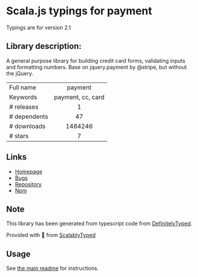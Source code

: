 
# Scala.js typings for payment

Typings are for version 2.1

## Library description:
A general purpose library for building credit card forms, validating inputs and formatting numbers. Base on jquery.payment by @stripe, but without the jQuery.

|                    |                 |
| ------------------ | :-------------: |
| Full name          | payment |
| Keywords           | payment, cc, card |
| # releases         | 1 |
| # dependents       | 47 |
| # downloads        | 1484246 |
| # stars            | 7 |

## Links
- [Homepage](https://github.com/jessepollak/payment#readme)
- [Bugs](https://github.com/jessepollak/payment/issues)
- [Repository](https://github.com/jessepollak/payment)
- [Npm](https://www.npmjs.com/package/payment)
    


## Note
This library has been generated from typescript code from [DefinitelyTyped](https://definitelytyped.org).

Provided with :purple_heart: from [ScalablyTyped](https://github.com/oyvindberg/ScalablyTyped)

## Usage
See [the main readme](../../readme.md) for instructions.


